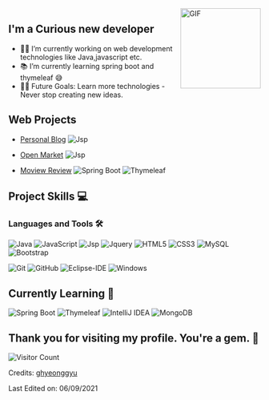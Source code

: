 <img align="right" alt="GIF" height="160px" src="https://media.giphy.com/media/du3J3cXyzhj75IOgvA/giphy.gif" />

## I'm a Curious new developer
- 👨‍💻 I’m currently working on web development technologies like Java,javascript etc.
- 📚 I’m currently learning spring boot and thymeleaf  😅
- 💪🏼 Future Goals: Learn more technologies - Never stop creating new ideas.


## Web Projects

- [Personal Blog](https://github.com/gudrb2640/blog) ![Jsp](https://img.shields.io/badge/-Jsp-%23F7DF1C?style=flat-square&)
  
- [Open Market](https://github.com/gudrb2640/teamproject) ![Jsp](https://img.shields.io/badge/-Jsp-%23F7DF1C?style=flat-square&)

- [Moview Review](https://github.com/gudrb2640/movie-Review) ![Spring Boot](http://img.shields.io/badge/-SpringBoot-60B33F?style=flat-square&logo=Springboot&logoColor=ffffff)
![Thymeleaf](http://img.shields.io/badge/-Thymeleaf-005F0F?style=flat-square&logo=thymeleaf&logoColor=ffffff)



## Project Skills :computer:


### Languages and Tools 🛠
![Java](http://img.shields.io/badge/-Java-5B4638?style=flat-square&logo=java&logoColor=ffffff)
![JavaScript](https://img.shields.io/badge/-JavaScript-%23F7DF1C?style=flat-square&logo=javascript&logoColor=000000&labelColor=%23F7DF1C&color=%23FFCE5A)
![Jsp](https://img.shields.io/badge/-Jsp-%23F7DF1C?style=flat-square&)
![Jquery](http://img.shields.io/badge/-Jquery-005f0f?style=flat-square&logo=Jquery&logoColor=#0769AD)
![HTML5](https://img.shields.io/badge/-HTML5-%23E44D27?style=flat-square&logo=html5&logoColor=ffffff)
![CSS3](https://img.shields.io/badge/-CSS3-%231572B6?style=flat-square&logo=css3)
![MySQL](http://img.shields.io/badge/-MySQL-4479A1?style=flat-square&logo=mysql&logoColor=ffffff)
![Bootstrap](https://img.shields.io/badge/-Bootstrap-563D7C?style=flat-square&logo=Bootstrap)

![Git](https://img.shields.io/badge/-Git-%23F05032?style=flat-square&logo=git&logoColor=%23ffffff)
![GitHub](https://img.shields.io/badge/-GitHub-181717?style=flat-square&logo=github)
![Eclipse-IDE](http://img.shields.io/badge/-Eclipse-2C2255?style=flat-square&logo=eclipse&logoColor=ffffff)
![Windows](http://img.shields.io/badge/-Windows-0078D6?style=flat-square&logo=windows&logoColor=ffffff)



## Currently Learning :beginner:
![Spring Boot](http://img.shields.io/badge/-SpringBoot-60B33F?style=flat-square&logo=Springboot&logoColor=ffffff)
![Thymeleaf](http://img.shields.io/badge/-Thymeleaf-005F0F?style=flat-square&logo=thymeleaf&logoColor=ffffff)
![IntelliJ IDEA](http://img.shields.io/badge/-Intellij-000000?style=flat-square&logo=IntelliJIDEA&logoColor=ffffff)
![MongoDB](http://img.shields.io/badge/-MongoDB-47A248?style=flat-square&logo=MongoDB&logoColor=ffffff)



## Thank you for visiting my profile. You're a gem. :gem:

![Visitor Count](https://profile-counter.glitch.me/gudrb2640/count.svg)

Credits: [ghyeonggyu](https://github.com/gudrb2640)

Last Edited on: 06/09/2021
